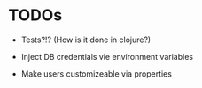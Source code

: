 # TODOs

- Tests?!? (How is it done in clojure?)

- Inject DB credentials vie environment variables

- Make users customizeable via properties
